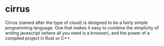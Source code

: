 # cirrus

Cirrus (named after the type of cloud) is designed to be a fairly simple programming language. One
that makes it easy to combine the simplicity of writing javascript (where all you need is a
browser), and the power of a compiled project in Rust or C++.
